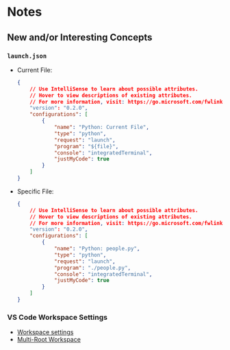 # Notes

## New and/or Interesting Concepts

### `launch.json`

* Current File:

  ```json
  {
      // Use IntelliSense to learn about possible attributes.
      // Hover to view descriptions of existing attributes.
      // For more information, visit: https://go.microsoft.com/fwlink/?linkid=830387
      "version": "0.2.0",
      "configurations": [
          {
              "name": "Python: Current File",
              "type": "python",
              "request": "launch",
              "program": "${file}",
              "console": "integratedTerminal",
              "justMyCode": true
          }
      ]
  }
  ```

* Specific File:

  ```json
  {
      // Use IntelliSense to learn about possible attributes.
      // Hover to view descriptions of existing attributes.
      // For more information, visit: https://go.microsoft.com/fwlink/?linkid=830387
      "version": "0.2.0",
      "configurations": [
          {
              "name": "Python: people.py",
              "type": "python",
              "request": "launch",
              "program": "./people.py",
              "console": "integratedTerminal",
              "justMyCode": true
          }
      ]
  }
  ```

### VS Code Workspace Settings

* [Workspace settings](https://code.visualstudio.com/docs/getstarted/settings#_workspace-settings)
* [Multi-Root Workspace](https://code.visualstudio.com/docs/editor/multi-root-workspaces#_settings)
